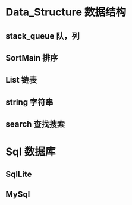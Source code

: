 # Data_Structure 数据结构
## stack_queue  队，列
## SortMain 排序
## List 链表
## string 字符串
## search 查找搜索
# Sql 数据库
## SqlLite
## MySql
